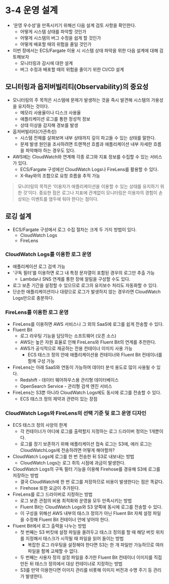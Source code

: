 # 3-4 운영 설계
- ‘운영 우수성’을 만족시키기 위해선 다음 설계 검토 사항을 확인한다.
    - 어떻게 시스템 상태를 파악할 것인가
    - 어떻게 시스템의 버그 수정을 쉽게 할 것인가
    - 어떻게 배포할 때의 위험을 줄일 것인가
- 이번 장에서는 ECS/Fargate 이용 시 시스템 상태 파악을 위한 다음 설계에 대해 검토해보자
    - 모니터링과 감시에 대한 설계
    - 버그 수정과 배포할 때의 위험을 줄이기 위한 CI/CD 설계

## 모니터링과 옵저버빌리티(Observability)의 중요성

- 모니터링의 주 목적은 시스템에 문제가 발생하는 것을 즉시 발견해 시스템의 가용성을 유지하는 것이다.
    - 메모리 사용율이나 디스크 사용율
    - 애플리케이션 로그를 통한 정성적 정보
    - 상태 이상을 감지해 경보를 발생
- 옵저버빌리티(가관측성)
    - 시스템 전체를 살펴보며 내부 상태까지 깊이 파고들 수 있는 상태를 말한다.
    - 문제 발생 원인을 조사하려면 트랜잭션 흐름과 애플리케이션 내부 자세한 흐름을 파악해야 하는 경우도 있다.
- AWS에는 CloudWatch와 연계해 각종 로그와 지표 정보를 수집할 수 있는 서비스가 있다.
    - ECS/Fargate 구성에선 CloudWatch Logs나 FireLens를 활용할 수 있다.
    - X-Ray와의 조합으로 요청 흐름을 추적 가능

> 모니터링의 목적은 ‘이용자가 애플리케이션을 이용할 수 있는 상태를 유지하기 위한 것’이다. 중요한 점은 로그나 지표에 관계없이 모니터링은 이용자의 경험이 손상되는 이벤트를 염두에 둬야 한다는 점이다.
>

## 로깅 설계

- ECS/Fargate 구성에서 로그 수집 절차는 크게 두 가지 방법이 있다.
    - CloudWatch Logs
    - FireLens

### CloudWatch Logs를 이용한 로그 운영

- 애플리케이션 로그 검색 가능
- ‘구독 필터’를 이용하면 로그 내 특정 문자열이 포함된 경우의 로그만 추출 가능
    - Lambda나 SNS 연계를 통한 장애 알림을 구성할 수도 있다.
- 로그 보존 기간을 설정할 수 있으므로 로그의 유지보수 처리도 자동화할 수 있다.
- 단순한 애플리케이션이나 대량으로 로그가 발생하지 않는 경우라면 CloudWatch Logs만으로 충분하다.

### FireLens를 이용한 로그 운영

- FireLens를 이용하면 AWS 서비스나 그 외의 SaaS에 로그를 쉽게 전송할 수 있다.
- Fluent Bit
    - 로그 라우팅 기능을 담당하는 소프트웨어 (오픈 소스)
    - AWS는 높은 자원 효율로 인해 FireLens와 Fluent Bit의 연계를 추천한다.
    - AWS가 공식적으로 제공하는 전용 컨테이너 이미지 사용 가능
        - ECS 태스크 정의 안에 애플리케이션용 컨테이너와 Fluent Bit 컨테이너를 함께 구성 가능
- FireLens는 아래 SaaS와 연동이 가능하여 데이터 분석 용도로 많이 사용될 수 있다.
    - Redshift - 데이터 웨어하우스용 관리형 데이터베이스
    - OpenSearch Service - 관리형 검색 엔진 서비스
- FireLens는 S3뿐 아니라 CloudWatch Logs에도 동시에 로그를 전송할 수 있다.
    - ECS 태스크 정의 제약과 관련이 있는 장점

### CloudWatch Logs와 FireLens의 선택 기준 및 로그 운영 디자인

- ECS 태스크 정의 사양의 한계
    - 각 컨테이너가 어디에 로그를 출력할지 지정하는 로그 드라이버 정의는 1개뿐이다.
    - 로그를 장기 보존하기 위해 애플리케이션 접속 로그는 S3에, 에러 로그는 CloudWatchLogs에 전송하려면 어떻게 해야할까?
- CloudWatch Logs에 로그를 한 번 전송한 뒤 S3로 내보내는 방법
    - CloudWatch Logs는 로그 취득 시점에 과금이 발생한다.
- CloudWatch Logs의 구독 필터 기능을 이용해 Firehose를 경유해 S3에 로그를 저장하는 방법
    - 결국 CloudWatch에 한 번 로그를 저장하므로 비용이 발생한다는 점은 똑같다.
    - Firehose 또한 요금이 추가된다.
- FireLens를 로그 드라이버로 지정하는 방법
    - 로그 보존 관점의 비용 최적화와 운영을 모두 만족시키는 방법
    - Fluent Bit는 CloudWatch Logs와 S3 양쪽에 동시에 로그를 전송할 수 있다.
    - 이 구성을 위해선 AWS 내부의 태스크 정의가 아닌 Fluent Bit 자체 설정 파일을 수정해 Fluent Bit 컨테이너 안에 넣어야 한다.
- Fluent Bit에서 로그 출력을 나누는 방법
    - 첫 번째는 S3 버킷에 설정 파일을 올려두고 태스크 정의를 할 때 해당 버킷 위치를 지정해서 태스크가 시작될 때 파일을 읽어 들이는 방법
        - 복잡한 로그 라우팅을 설정해야 한다면 S3는 한 개 파일만 가능하므로 여러 파일을 함께 교체할 수 없다.
    - 두 번째는 사용자 정의 설정 파일을 추가한 Fluent Bit 컨테이너 이미지를 직접 만든 뒤 태스크 정의에서 대상 컨테이너로 지정하는 방법
    - S3를 만약 이용한다면 이미지 관리를 비롯해 이미지 버전과 수명 주기 등 관리가 발생한다.
